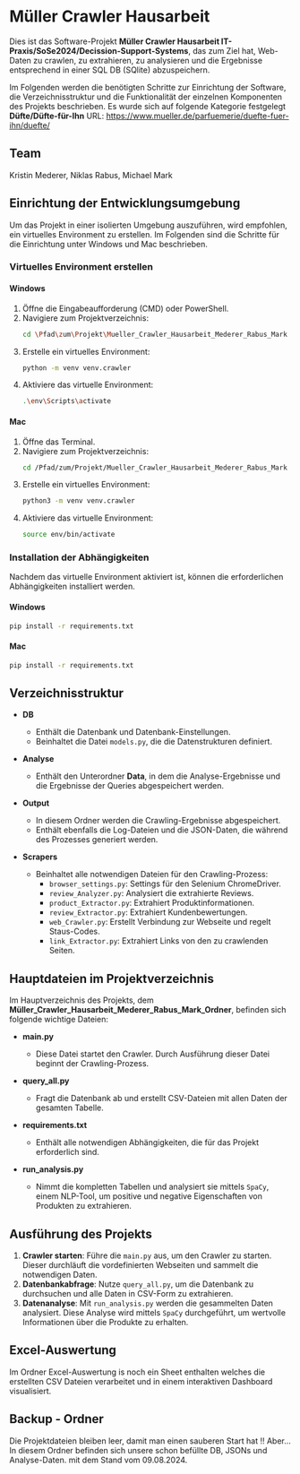 # Müller Crawler Hausarbeit

Dies ist das Software-Projekt **Müller Crawler Hausarbeit IT-Praxis/SoSe2024/Decission-Support-Systems**, das zum Ziel hat, Web-Daten zu crawlen, zu extrahieren, zu analysieren und die Ergebnisse entsprechend in einer SQL DB (SQlite) abzuspeichern. 

Im Folgenden werden die benötigten Schritte zur Einrichtung der Software, die Verzeichnisstruktur und die Funktionalität der einzelnen Komponenten des Projekts beschrieben.
Es wurde sich auf folgende Kategorie festgelegt **Düfte/Düfte-für-Ihn**
URL: https://www.mueller.de/parfuemerie/duefte-fuer-ihn/duefte/

## Team

Kristin Mederer, Niklas Rabus, Michael Mark



## Einrichtung der Entwicklungsumgebung

Um das Projekt in einer isolierten Umgebung auszuführen, wird empfohlen, ein virtuelles Environment zu erstellen. Im Folgenden sind die Schritte für die Einrichtung unter Windows und Mac beschrieben.

### Virtuelles Environment erstellen

#### Windows

1. Öffne die Eingabeaufforderung (CMD) oder PowerShell.
2. Navigiere zum Projektverzeichnis:
   ```bash
   cd \Pfad\zum\Projekt\Mueller_Crawler_Hausarbeit_Mederer_Rabus_Mark
   ```
3. Erstelle ein virtuelles Environment:
   ```bash
   python -m venv venv.crawler
   ```
4. Aktiviere das virtuelle Environment:
   ```bash
   .\env\Scripts\activate
   ```

#### Mac

1. Öffne das Terminal.
2. Navigiere zum Projektverzeichnis:
   ```bash
   cd /Pfad/zum/Projekt/Mueller_Crawler_Hausarbeit_Mederer_Rabus_Mark
   ```
3. Erstelle ein virtuelles Environment:
   ```bash
   python3 -m venv venv.crawler
   ```
4. Aktiviere das virtuelle Environment:
   ```bash
   source env/bin/activate
   ```

### Installation der Abhängigkeiten

Nachdem das virtuelle Environment aktiviert ist, können die erforderlichen Abhängigkeiten installiert werden.

#### Windows

```bash
pip install -r requirements.txt
```

#### Mac

```bash
pip install -r requirements.txt
```


## Verzeichnisstruktur

- **DB**
  - Enthält die Datenbank und Datenbank-Einstellungen.
  - Beinhaltet die Datei `models.py`, die die Datenstrukturen definiert.

- **Analyse**
  - Enthält den Unterordner **Data**, in dem die Analyse-Ergebnisse und die Ergebnisse der Queries abgespeichert werden.

- **Output**
  - In diesem Ordner werden die Crawling-Ergebnisse abgespeichert.
  - Enthält ebenfalls die Log-Dateien und die JSON-Daten, die während des Prozesses generiert werden.

- **Scrapers**
  - Beinhaltet alle notwendigen Dateien für den Crawling-Prozess:
    - `browser_settings.py`: Settings für den Selenium ChromeDriver.
    - `review_Analyzer.py`: Analysiert die extrahierte Reviews.
    - `product_Extractor.py`: Extrahiert Produktinformationen.
    - `review_Extractor.py`: Extrahiert Kundenbewertungen.
    - `web_Crawler.py`: Erstellt Verbindung zur Webseite und regelt Staus-Codes.
    - `link_Extractor.py`: Extrahiert Links von den zu crawlenden Seiten.
   

## Hauptdateien im Projektverzeichnis

Im Hauptverzeichnis des Projekts, dem **Müller_Crawler_Hausarbeit_Mederer_Rabus_Mark_Ordner**, befinden sich folgende wichtige Dateien:

- **main.py**
  - Diese Datei startet den Crawler. Durch Ausführung dieser Datei beginnt der Crawling-Prozess.

- **query_all.py**
  - Fragt die Datenbank ab und erstellt CSV-Dateien mit allen Daten der gesamten Tabelle.

- **requirements.txt**
  - Enthält alle notwendigen Abhängigkeiten, die für das Projekt erforderlich sind.

- **run_analysis.py**
  - Nimmt die kompletten Tabellen und analysiert sie mittels `SpaCy`, einem NLP-Tool, um positive und negative Eigenschaften von Produkten zu extrahieren.

## Ausführung des Projekts

1. **Crawler starten**: Führe die `main.py` aus, um den Crawler zu starten. Dieser durchläuft die vordefinierten Webseiten und sammelt die notwendigen Daten.
2. **Datenbankabfrage**: Nutze `query_all.py`, um die Datenbank zu durchsuchen und alle Daten in CSV-Form zu extrahieren.
3. **Datenanalyse**: Mit `run_analysis.py` werden die gesammelten Daten analysiert. Diese Analyse wird mittels `SpaCy` durchgeführt, um wertvolle Informationen über die Produkte zu erhalten.

## Excel-Auswertung

Im Ordner Excel-Auswertung is noch ein Sheet enthalten welches die erstellten CSV Dateien verarbeitet 
und in einem interaktiven Dashboard visualisiert.

## Backup - Ordner

Die Projektdateien bleiben leer, damit man einen sauberen Start hat !!
Aber... In diesem Ordner befinden sich unsere schon befüllte DB, JSONs und Analyse-Daten.
mit dem Stand vom 09.08.2024. 



